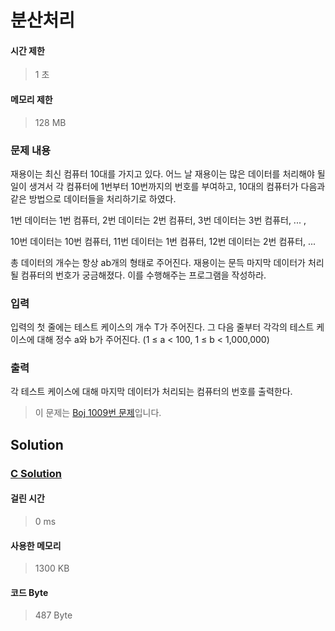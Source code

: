 # 분산처리


#### 시간 제한


> 1 초


#### 메모리 제한


> 128 MB


### 문제 내용


재용이는 최신 컴퓨터 10대를 가지고 있다. 어느 날 재용이는 많은 데이터를 처리해야 될 일이 생겨서 각 컴퓨터에 1번부터 10번까지의 번호를 부여하고, 10대의 컴퓨터가 다음과 같은 방법으로 데이터들을 처리하기로 하였다.

1번 데이터는 1번 컴퓨터, 2번 데이터는 2번 컴퓨터, 3번 데이터는 3번 컴퓨터, ... ,

10번 데이터는 10번 컴퓨터, 11번 데이터는 1번 컴퓨터, 12번 데이터는 2번 컴퓨터, ...

총 데이터의 개수는 항상 ab개의 형태로 주어진다. 재용이는 문득 마지막 데이터가 처리될 컴퓨터의 번호가 궁금해졌다. 이를 수행해주는 프로그램을 작성하라.


### 입력


입력의 첫 줄에는 테스트 케이스의 개수 T가 주어진다. 그 다음 줄부터 각각의 테스트 케이스에 대해 정수 a와 b가 주어진다. (1 ≤ a < 100, 1 ≤ b < 1,000,000)


### 출력


각 테스트 케이스에 대해 마지막 데이터가 처리되는 컴퓨터의 번호를 출력한다.


> 이 문제는 [Boj 1009번 문제](https://www.acmicpc.net/problem/1009)입니다.


## Solution


### [C Solution](./main.c)


#### 걸린 시간


> 0 ms


#### 사용한 메모리


> 1300 KB


#### 코드 Byte


> 487 Byte
